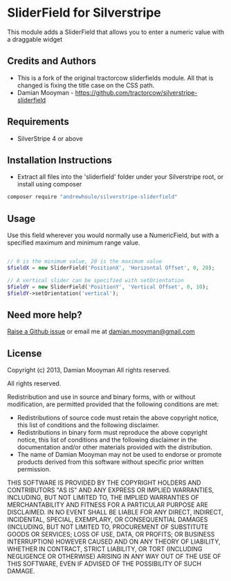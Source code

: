 # SliderField for Silverstripe

This module adds a SliderField that allows you to enter a numeric value with a draggable widget

## Credits and Authors

 * This is a fork of the original tractorcow sliderfields module. All that is changed is fixing the title case on the CSS path.
 * Damian Mooyman - <https://github.com/tractorcow/silverstripe-sliderfield>

## Requirements

 * SilverStripe 4 or above

## Installation Instructions

 * Extract all files into the 'sliderfield' folder under your Silverstripe root, or install using composer

```bash
composer require "andrewhoule/silverstripe-sliderfield" 
```

## Usage

Use this field wherever you would normally use a NumericField, but with a specified maximum and
minimum range value.

```php

// 0 is the minimum value, 20 is the maximum value
$fieldX = new SliderField('PositionX', 'Horizontal Offset', 0, 20);

// A vertical slider can be specified with setOrientation
$fieldY = new SliderField('PositionY', 'Vertical Offset', 0, 10);
$fieldY->setOrientation('vertical');

```

## Need more help?

[Raise a Github issue](https://github.com/tractorcow/silverstripe-sliderfield/issues) or email me at damian.mooyman@gmail.com

## License

Copyright (c) 2013, Damian Mooyman
All rights reserved.

All rights reserved.

Redistribution and use in source and binary forms, with or without
modification, are permitted provided that the following conditions are met:

 * Redistributions of source code must retain the above copyright
   notice, this list of conditions and the following disclaimer.
 * Redistributions in binary form must reproduce the above copyright
   notice, this list of conditions and the following disclaimer in the
   documentation and/or other materials provided with the distribution.
 * The name of Damian Mooyman may not be used to endorse or promote products
   derived from this software without specific prior written permission.

THIS SOFTWARE IS PROVIDED BY THE COPYRIGHT HOLDERS AND CONTRIBUTORS "AS IS" AND
ANY EXPRESS OR IMPLIED WARRANTIES, INCLUDING, BUT NOT LIMITED TO, THE IMPLIED
WARRANTIES OF MERCHANTABILITY AND FITNESS FOR A PARTICULAR PURPOSE ARE
DISCLAIMED. IN NO EVENT SHALL <COPYRIGHT HOLDER> BE LIABLE FOR ANY
DIRECT, INDIRECT, INCIDENTAL, SPECIAL, EXEMPLARY, OR CONSEQUENTIAL DAMAGES
(INCLUDING, BUT NOT LIMITED TO, PROCUREMENT OF SUBSTITUTE GOODS OR SERVICES;
LOSS OF USE, DATA, OR PROFITS; OR BUSINESS INTERRUPTION) HOWEVER CAUSED AND
ON ANY THEORY OF LIABILITY, WHETHER IN CONTRACT, STRICT LIABILITY, OR TORT
(INCLUDING NEGLIGENCE OR OTHERWISE) ARISING IN ANY WAY OUT OF THE USE OF THIS
SOFTWARE, EVEN IF ADVISED OF THE POSSIBILITY OF SUCH DAMAGE.
